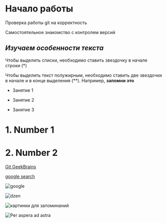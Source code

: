 # Начало работы 

Проверка работы git на корректность

Самостоятельное знакомство с контролем версий

## *Изучаем особенности текста*

Чтобы выделить списки, необходимо ставить звездочку в начале строки (*)

Чтобы выделить текст полужирным, необходимо ставить две звездочки в начале и в конце выделения (**). Например, **запомни это**

* Занятие 1

* Занятие 2

* Занятие 3


# 1. Number 1
# 2. Number 2

[Git GeekBrains](https://gb.ru/chapters/7836)

[google search](https://www.google.com/search?q=google&oq=google&aqs=chrome..69i57j0i131i433i512l3j69i65j69i60l2j69i65.1589j0j4&sourceid=chrome&ie=UTF-8)

![google](https://www.google.com/search?q=google&sxsrf=ALiCzsaYQIf51sZ2jCPCUFVFH9SVJaZiNw:1664313724894&source=lnms&tbm=isch&sa=X&ved=2ahUKEwi0zffi87X6AhUytYsKHR3fDcwQ_AUoA3oECAMQBQ&biw=1396&bih=685&dpr=1.38#imgrc=4ilZ3tQ-SgEkyM0)

![dzen](https://yandex.ru/images/?utm_source=main_stripe_big)

![картинки для запоминаний](https://yandex.ru/images/search?text=%D1%81%D0%B8%D0%BD%D1%82%D0%B0%D0%BA%D1%81%D0%B8%D1%81%20markdown&lr=51&from=tabbar&p=1&pos=31&rpt=simage&img_url=http%3A%2F%2Fpassxyz.github.io%2Fimages%2FPxMarkdown%2Fmarkdown04-en.png)

![Per aspera ad astra](%D0%A3%D1%87%D0%B8%D1%82%D1%8C%D1%81%D1%8F.jpg)




